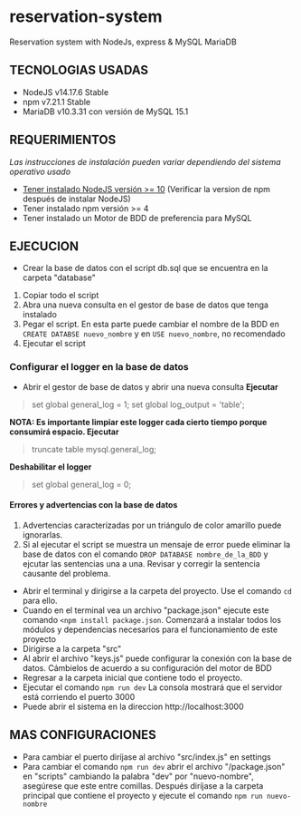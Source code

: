 # reservation-system
Reservation system with NodeJs, express &amp; MySQL MariaDB

## TECNOLOGIAS USADAS
- NodeJS v14.17.6 Stable
- npm v7.21.1 Stable
- MariaDB v10.3.31 con versión de MySQL 15.1

## REQUERIMIENTOS<br>
_Las instrucciones de instalación pueden variar dependiendo del sistema operativo usado_
- <a href="https://nodejs.org/en/">Tener instalado NodeJS versión >= 10</a> (Verificar la version de npm después de instalar NodeJS)
- Tener instalado npm versión >= 4
- Tener instalado un Motor de BDD de preferencia para MySQL

## EJECUCION
- Crear la base de datos con el script db.sql que se encuentra en la carpeta "database"
1. Copiar todo el script
2. Abra una nueva consulta en el gestor de base de datos que tenga instalado
3. Pegar el script. En esta parte puede cambiar el nombre de la BDD en ```CREATE DATABSE nuevo_nombre``` y en ```USE nuevo_nombre```, no recomendado
4. Ejecutar el script

### Configurar el logger en la base de datos
- Abrir el gestor de base de datos y abrir una nueva consulta
**Ejecutar**
> set global general_log = 1;
> set global log_output = 'table';

**NOTA: Es importante limpiar este logger cada cierto tiempo porque consumirá espacio. Ejecutar**
> truncate table mysql.general_log;

**Deshabilitar el logger**
> set global general_log = 0;
  
#### Errores y advertencias con la base de datos
1. Advertencias caracterizadas por un triángulo de color amarillo puede ignorarlas. </li>
2. Si al ejecutar el script se muestra un mensaje de error puede eliminar la base de datos con el comando ```DROP DATABASE nombre_de_la_BDD``` y ejcutar las sentencias una a una. Revisar y corregir la sentencia causante del problema.</li>
  
- Abrir el terminal y dirigirse a la carpeta del proyecto. Use el comando ```cd``` para ello.
- Cuando en el terminal vea un archivo "package.json" ejecute este comando ```<npm install package.json```. Comenzará a instalar todos los módulos y dependencias necesarios para el funcionamiento de este proyecto
- Dirigirse a la carpeta "src"
- Al abrir el archivo "keys.js" puede configurar la conexión con la base de datos. Cámbielos de acuerdo a su configuración del motor de BDD
- Regresar a la carpeta inicial que contiene todo el proyecto.
- Ejecutar el comando ```npm run dev``` La consola mostrará que el servidor está corriendo el puerto 3000
- Puede abrir el sistema en la direccion http://localhost:3000

## MAS CONFIGURACIONES
- Para cambiar el puerto diríjase al archivo "src/index.js" en settings
- Para cambiar el comando ```npm run dev``` abrir el archivo "/package.json" en "scripts"  cambiando la palabra "dev" por "nuevo-nombre", asegúrese que este entre comillas. Después diríjase a la carpeta principal que contiene el proyecto y ejecute el comando ```npm run nuevo-nombre```
    



